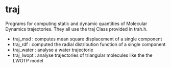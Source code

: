 # traj
Programs for computing static and dynamic quantities of Molecular Dynamics trajectories. They all use the traj Class provided in trah.h.

 - traj_msd   : computes mean square displacement of a single component
 - traj_rdf   : computed the radial distribution function of a single component
 - traj_water : analyse a water trajectorie
 - traj_lwopt : analyse trajectories of triangular molecules like the the LWOTP model

